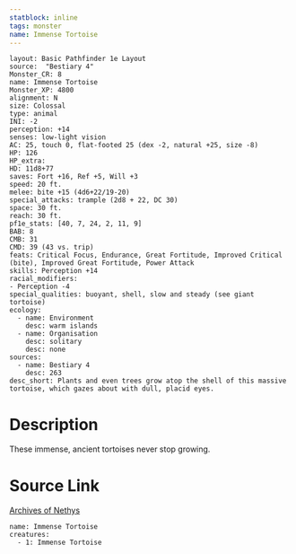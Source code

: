 ```yaml
---
statblock: inline
tags: monster
name: Immense Tortoise
---
```

```statblock
layout: Basic Pathfinder 1e Layout
source:  "Bestiary 4"
Monster_CR: 8
name: Immense Tortoise
Monster_XP: 4800
alignment: N
size: Colossal
type: animal
INI: -2
perception: +14
senses: low-light vision
AC: 25, touch 0, flat-footed 25 (dex -2, natural +25, size -8)
HP: 126
HP_extra: 
HD: 11d8+77
saves: Fort +16, Ref +5, Will +3
speed: 20 ft.
melee: bite +15 (4d6+22/19-20)
special_attacks: trample (2d8 + 22, DC 30)
space: 30 ft.
reach: 30 ft.
pf1e_stats: [40, 7, 24, 2, 11, 9]
BAB: 8
CMB: 31
CMD: 39 (43 vs. trip)
feats: Critical Focus, Endurance, Great Fortitude, Improved Critical (bite), Improved Great Fortitude, Power Attack
skills: Perception +14
racial_modifiers:
- Perception -4
special_qualities: buoyant, shell, slow and steady (see giant tortoise)
ecology:
  - name: Environment
    desc: warm islands
  - name: Organisation
    desc: solitary
    desc: none
sources:
  - name: Bestiary 4
    desc: 263
desc_short: Plants and even trees grow atop the shell of this massive tortoise, which gazes about with dull, placid eyes.
```
# Description
These immense, ancient tortoises never stop growing.
# Source Link
[Archives of Nethys](https://aonprd.com/MonsterDisplay.aspx?ItemName=Immense%20Tortoise)
```encounter-table
name: Immense Tortoise
creatures:
  - 1: Immense Tortoise
```

